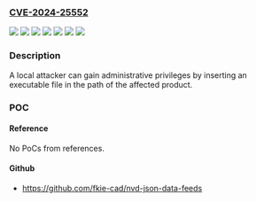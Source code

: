 ### [CVE-2024-25552](https://cve.mitre.org/cgi-bin/cvename.cgi?name=CVE-2024-25552)
![](https://img.shields.io/static/v1?label=Product&message=Com-Umlenkung%20Legacy&color=blue)
![](https://img.shields.io/static/v1?label=Product&message=Com-Umlenkung%20PnP&color=blue)
![](https://img.shields.io/static/v1?label=Product&message=OPC-Server&color=blue)
![](https://img.shields.io/static/v1?label=Version&message=%3D%203.93%20&color=brighgreen)
![](https://img.shields.io/static/v1?label=Version&message=%3D%204.42%20&color=brighgreen)
![](https://img.shields.io/static/v1?label=Version&message=%3D%204.88%20&color=brighgreen)
![](https://img.shields.io/static/v1?label=Vulnerability&message=CWE-428%20Unquoted%20Search%20Path%20or%20Element&color=brighgreen)

### Description

A local attacker can gain administrative privileges by inserting an executable file in the path of the affected product.

### POC

#### Reference
No PoCs from references.

#### Github
- https://github.com/fkie-cad/nvd-json-data-feeds

